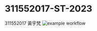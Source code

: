 # 311552017-ST-2023
311552017 黃宇梵
![example workflow](https://github.com/yufanh/311552017-ST-2023/actions/workflows/github-actions-demo.yml/badge.svg)

